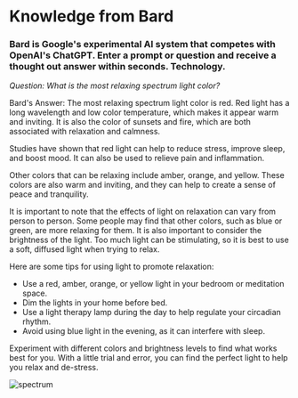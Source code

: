 # Knowledge from Bard

### Bard is Google's experimental AI system that competes with OpenAI's ChatGPT. Enter a prompt or question and receive a thought out answer within seconds. Technology.

<i>Question: What is the most relaxing spectrum light color?</i>

Bard's Answer: The most relaxing spectrum light color is red. Red light has a long wavelength and low color temperature, which makes it appear warm and inviting. It is also the color of sunsets and fire, which are both associated with relaxation and calmness.

Studies have shown that red light can help to reduce stress, improve sleep, and boost mood. It can also be used to relieve pain and inflammation.

Other colors that can be relaxing include amber, orange, and yellow. These colors are also warm and inviting, and they can help to create a sense of peace and tranquility.

It is important to note that the effects of light on relaxation can vary from person to person. Some people may find that other colors, such as blue or green, are more relaxing for them. It is also important to consider the brightness of the light. Too much light can be stimulating, so it is best to use a soft, diffused light when trying to relax.

Here are some tips for using light to promote relaxation:

- Use a red, amber, orange, or yellow light in your bedroom or meditation space.
- Dim the lights in your home before bed.
- Use a light therapy lamp during the day to help regulate your circadian rhythm.
- Avoid using blue light in the evening, as it can interfere with sleep.

Experiment with different colors and brightness levels to find what works best for you. With a little trial and error, you can find the perfect light to help you relax and de-stress.

![spectrum](https://ozonedepletiontheory.info/wp-content/uploads/2021/04/electromagnetic-spectrum-1-1024x533.jpg)